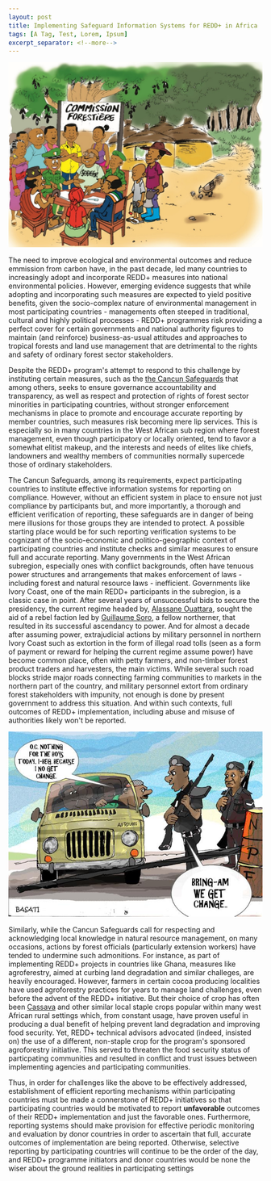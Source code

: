 ```yaml
---
layout: post
title: Implementing Safeguard Information Systems for REDD+ in Africa
tags: [A Tag, Test, Lorem, Ipsum]
excerpt_separator: <!--more-->
---
```

![alt text]( /assets/img/pexels/ivorycoast.jpg "REDD+ in Africa")



The need to improve ecological and environmental outcomes and reduce emmission from carbon have, in the past decade, led many countries to increasingly adopt and incorporate REDD+ measures into national environmental policies. However, emerging evidence suggests that while adopting and incorporating such measures are expected to yield positive benefits, given the socio-complex nature of environmental management in most participating countries - managements often steeped in traditional, cultural and highly political processes - REDD+ programmes risk providing a perfect cover for certain governments and national authority figures to maintain (and reinforce) business-as-usual attitudes and approaches to tropical forests and land use management that are detrimental to the rights and safety of ordinary forest sector stakeholders. 

Despite the REDD+ program's attempt to respond to this challenge by instituting certain measures, such as the [the Cancun Safeguards](https://redd.unfccc.int/fact-sheets/safeguards.html) that among others, seeks to ensure governance accountability and transparency, as well as respect and protection of rights of forest sector minorities in participating countries, without stronger enforcement mechanisms in place to promote and encourage accurate reporting by member countries, such measures risk becoming mere lip services. This is especially so in many countries in the West African sub region where forest management, even though participatory or locally oriented, tend to favor a somewhat elitist makeup, and the interests and needs of elites like chiefs, landowners and wealthy members of communities normally supercede those of ordinary stakeholders.

The Cancun Safeguards, among its requirements, expect participating countries to institute effective information systems for reporting on compliance. However, without an efficient system in place to ensure not just compliance by participants but, and more importantly, a thorough and efficient verification of reporting, these safeguards are in danger of being mere illusions for those groups they are intended to protect. A possible starting place would be for such reporting verification systems to be cognizant of the socio-economic and politico-geographic context of participating countries and institute checks and similar measures to ensure full and accurate reporting. Many governments in the West African subregion, especially ones with conflict backgrounds, often have tenuous power structures and arrangements that makes enforcement of laws - including forest and natural resource laws - inefficient. Governments like Ivory Coast, one of the main REDD+ participants in the subregion, is a classic case in point. After several years of unsuccessful bids to secure the presidency, the current regime headed by, [Alassane Ouattara](https://en.wikipedia.org/wiki/Alassane_Ouattara), sought the aid of a rebel faction led by [Guillaume Soro](https://en.wikipedia.org/wiki/Guillaume_Soro), a fellow northerner, that resulted in its successful ascendancy to power. And for almost a decade after assuming power, extrajudicial actions by military personnel in northern Ivory Coast such as extortion in the form of illegal road tolls (seen as a form of payment or reward for helping the current regime assume power) have become common place, often with petty farmers, and non-timber forest product traders and harvesters, the main victims. While several such road blocks stride major roads connecting farming communities to markets in the northern part of the country, and military personnel extort from ordinary forest stakeholders with impunity, not enough is done by present government to address this situation. And within such contexts, full outcomes of REDD+ implementation, including abuse and misuse of authorities likely won't be reported.

![alt text]( /assets/img/pexels/Nigeria.jpg "Illegal road tolls a major headache for ordinary citizens in Africa")

Similarly, while the Cancun Safeguards call for respecting and acknowledging local knowledge in natural resource management, on many occasions, actions by forest officials (particularly extension workers) have tended to undermine such admonitions. For instance, as part of implementing REDD+ projects in countries like Ghana, measures like agroferestry, aimed at curbing land degradation and similar challeges, are heavily encouraged. However, farmers in certain cocoa producing localities have used agroforestry practices for years to manage land challenges, even before the advent of the REDD+ initiative. But their choice of crop has often been [Cassava](https://en.wikipedia.org/wiki/Cassava) and other similar local staple crops popular within many west African rural settings which, from constant usage, have proven useful in producing a dual benefit of helping prevent land degradation and improving food security. Yet, REDD+ technical advisors advocated (indeed, insisted on) the use of a different, non-staple crop for the program's sponsored agroforestry initiative. This served to threaten the food security status of particpating communities and resulted in conflict and trust issues between implementing agencies and participating communities.

Thus, in order for challenges like the above to be effectively addressed, establishment of efficient reporting mechanisms within participating countries must be made a connerstone of REDD+ initiatives so that participating countries would be motivated to report **unfavorable** outcomes of their REDD+ implementation and just the favorable ones. Furthermore, reporting systems should make provision for effective periodic monitoring and evaluation by donor countries in order to ascertain that full, accurate outcomes of implementation are being reported. Otherwise, selective reporting by participating countries will continue to be the order of the day, and REDD+ programme initiators and donor countries would be none the wiser about the ground realities in participating settings



